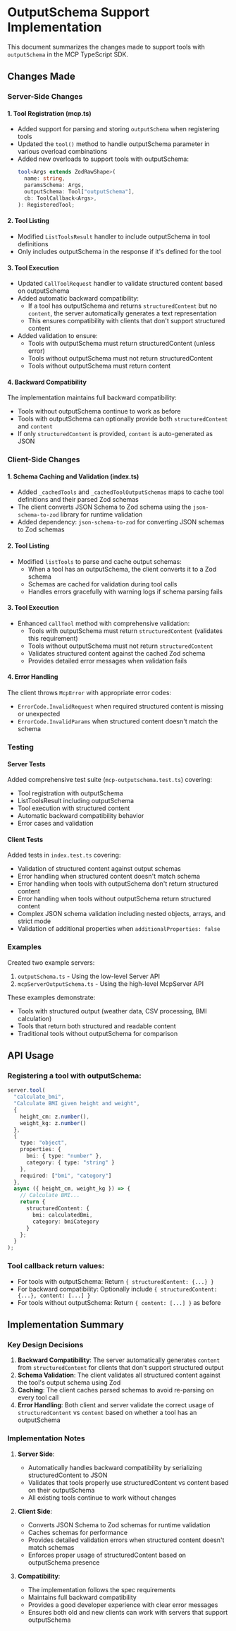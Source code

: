 # OutputSchema Support Implementation

This document summarizes the changes made to support tools with `outputSchema` in the MCP TypeScript SDK.

## Changes Made

### Server-Side Changes

#### 1. Tool Registration (mcp.ts)

- Added support for parsing and storing `outputSchema` when registering tools
- Updated the `tool()` method to handle outputSchema parameter in various overload combinations
- Added new overloads to support tools with outputSchema:
  ```typescript
  tool<Args extends ZodRawShape>(
    name: string,
    paramsSchema: Args,
    outputSchema: Tool["outputSchema"],
    cb: ToolCallback<Args>,
  ): RegisteredTool;
  ```

#### 2. Tool Listing

- Modified `ListToolsResult` handler to include outputSchema in tool definitions
- Only includes outputSchema in the response if it's defined for the tool

#### 3. Tool Execution

- Updated `CallToolRequest` handler to validate structured content based on outputSchema
- Added automatic backward compatibility:
  - If a tool has outputSchema and returns `structuredContent` but no `content`, the server automatically generates a text representation
  - This ensures compatibility with clients that don't support structured content
- Added validation to ensure:
  - Tools with outputSchema must return structuredContent (unless error)
  - Tools without outputSchema must not return structuredContent
  - Tools without outputSchema must return content

#### 4. Backward Compatibility

The implementation maintains full backward compatibility:
- Tools without outputSchema continue to work as before
- Tools with outputSchema can optionally provide both `structuredContent` and `content`
- If only `structuredContent` is provided, `content` is auto-generated as JSON

### Client-Side Changes

#### 1. Schema Caching and Validation (index.ts)

- Added `_cachedTools` and `_cachedToolOutputSchemas` maps to cache tool definitions and their parsed Zod schemas
- The client converts JSON Schema to Zod schema using the `json-schema-to-zod` library for runtime validation
- Added dependency: `json-schema-to-zod` for converting JSON schemas to Zod schemas

#### 2. Tool Listing

- Modified `listTools` to parse and cache output schemas:
  - When a tool has an outputSchema, the client converts it to a Zod schema
  - Schemas are cached for validation during tool calls
  - Handles errors gracefully with warning logs if schema parsing fails

#### 3. Tool Execution

- Enhanced `callTool` method with comprehensive validation:
  - Tools with outputSchema must return `structuredContent` (validates this requirement)
  - Tools without outputSchema must not return `structuredContent`
  - Validates structured content against the cached Zod schema
  - Provides detailed error messages when validation fails

#### 4. Error Handling

The client throws `McpError` with appropriate error codes:
- `ErrorCode.InvalidRequest` when required structured content is missing or unexpected
- `ErrorCode.InvalidParams` when structured content doesn't match the schema

### Testing

#### Server Tests

Added comprehensive test suite (`mcp-outputschema.test.ts`) covering:
- Tool registration with outputSchema
- ListToolsResult including outputSchema
- Tool execution with structured content
- Automatic backward compatibility behavior
- Error cases and validation

#### Client Tests

Added tests in `index.test.ts` covering:
- Validation of structured content against output schemas
- Error handling when structured content doesn't match schema
- Error handling when tools with outputSchema don't return structured content
- Error handling when tools without outputSchema return structured content
- Complex JSON schema validation including nested objects, arrays, and strict mode
- Validation of additional properties when `additionalProperties: false`

### Examples

Created two example servers:
1. `outputSchema.ts` - Using the low-level Server API
2. `mcpServerOutputSchema.ts` - Using the high-level McpServer API

These examples demonstrate:
- Tools with structured output (weather data, CSV processing, BMI calculation)
- Tools that return both structured and readable content
- Traditional tools without outputSchema for comparison

## API Usage

### Registering a tool with outputSchema:

```typescript
server.tool(
  "calculate_bmi",
  "Calculate BMI given height and weight",
  {
    height_cm: z.number(),
    weight_kg: z.number()
  },
  {
    type: "object",
    properties: {
      bmi: { type: "number" },
      category: { type: "string" }
    },
    required: ["bmi", "category"]
  },
  async ({ height_cm, weight_kg }) => {
    // Calculate BMI...
    return {
      structuredContent: {
        bmi: calculatedBmi,
        category: bmiCategory
      }
    };
  }
);
```

### Tool callback return values:

- For tools with outputSchema: Return `{ structuredContent: {...} }`
- For backward compatibility: Optionally include `{ structuredContent: {...}, content: [...] }`
- For tools without outputSchema: Return `{ content: [...] }` as before

## Implementation Summary

### Key Design Decisions

1. **Backward Compatibility**: The server automatically generates `content` from `structuredContent` for clients that don't support structured output
2. **Schema Validation**: The client validates all structured content against the tool's output schema using Zod
3. **Caching**: The client caches parsed schemas to avoid re-parsing on every tool call
4. **Error Handling**: Both client and server validate the correct usage of `structuredContent` vs `content` based on whether a tool has an outputSchema

### Implementation Notes

1. **Server Side**:
   - Automatically handles backward compatibility by serializing structuredContent to JSON
   - Validates that tools properly use structuredContent vs content based on their outputSchema
   - All existing tools continue to work without changes

2. **Client Side**:
   - Converts JSON Schema to Zod schemas for runtime validation
   - Caches schemas for performance
   - Provides detailed validation errors when structured content doesn't match schemas
   - Enforces proper usage of structuredContent based on outputSchema presence

3. **Compatibility**:
   - The implementation follows the spec requirements
   - Maintains full backward compatibility
   - Provides a good developer experience with clear error messages
   - Ensures both old and new clients can work with servers that support outputSchema